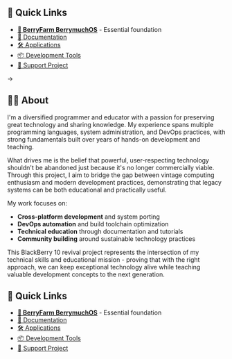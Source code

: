## 🔗 Quick Links

- **[🍇 BerryFarm BerrymuchOS](https://github.com/BerryFarm/berrymuch)** - Essential foundation
- [📖 Documentation](./docs/)
- [🛠️ Applications](./applications/)
- [📦 Development Tools](./ports/)
- [🤝 Support Project](https://www.patreon.com/c/Sw7ft)

->

## 👨‍💻 About

I'm a diversified programmer and educator with a passion for preserving great technology and sharing knowledge. My experience spans multiple programming languages, system administration, and DevOps practices, with strong fundamentals built over years of hands-on development and teaching.

What drives me is the belief that powerful, user-respecting technology shouldn't be abandoned just because it's no longer commercially viable. Through this project, I aim to bridge the gap between vintage computing enthusiasm and modern development practices, demonstrating that legacy systems can be both educational and practically useful.

My work focuses on:
- **Cross-platform development** and system porting
- **DevOps automation** and build toolchain optimization  
- **Technical education** through documentation and tutorials
- **Community building** around sustainable technology practices

This BlackBerry 10 revival project represents the intersection of my technical skills and educational mission - proving that with the right approach, we can keep exceptional technology alive while teaching valuable development concepts to the next generation.

## 🔗 Quick Links

- **[🍇 BerryFarm BerrymuchOS](https://github.com/BerryFarm/berrymuch)** - Essential foundation
- [📖 Documentation](./docs/)
- [🛠️ Applications](./applications/)
- [📦 Development Tools](./ports/)
- [🤝 Support Project](https://www.patreon.com/c/Sw7ft)
